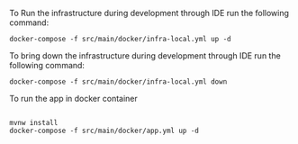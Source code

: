 
To Run the infrastructure during development through IDE run the following command:

```
docker-compose -f src/main/docker/infra-local.yml up -d

```

To bring down the infrastructure during development through IDE run the following command:

```
docker-compose -f src/main/docker/infra-local.yml down

```


To run the app in docker container

```

mvnw install
docker-compose -f src/main/docker/app.yml up -d

```


